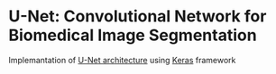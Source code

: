 # U-Net: Convolutional Network for Biomedical Image Segmentation
Implemantation of [U-Net architecture](https://lmb.informatik.uni-freiburg.de/people/ronneber/u-net/) using [Keras](https://keras.io/) framework

